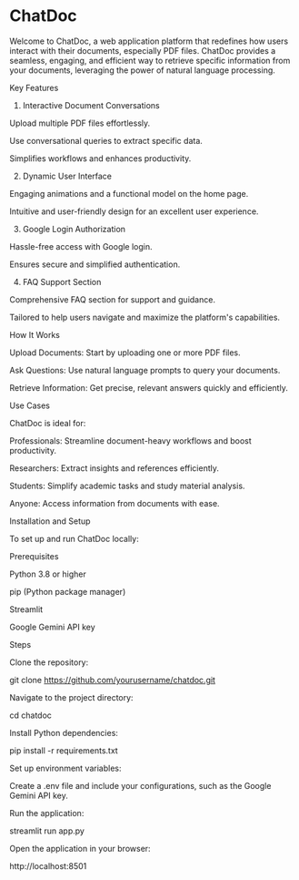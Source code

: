 # ChatDoc

Welcome to ChatDoc, a web application platform that redefines how users interact with their documents, especially PDF files. ChatDoc provides a seamless, engaging, and efficient way to retrieve specific information from your documents, leveraging the power of natural language processing.

Key Features

1. Interactive Document Conversations

Upload multiple PDF files effortlessly.

Use conversational queries to extract specific data.

Simplifies workflows and enhances productivity.

2. Dynamic User Interface

Engaging animations and a functional model on the home page.

Intuitive and user-friendly design for an excellent user experience.

3. Google Login Authorization

Hassle-free access with Google login.

Ensures secure and simplified authentication.

4. FAQ Support Section

Comprehensive FAQ section for support and guidance.

Tailored to help users navigate and maximize the platform's capabilities.

How It Works

Upload Documents: Start by uploading one or more PDF files.

Ask Questions: Use natural language prompts to query your documents.

Retrieve Information: Get precise, relevant answers quickly and efficiently.

Use Cases

ChatDoc is ideal for:

Professionals: Streamline document-heavy workflows and boost productivity.

Researchers: Extract insights and references efficiently.

Students: Simplify academic tasks and study material analysis.

Anyone: Access information from documents with ease.

Installation and Setup

To set up and run ChatDoc locally:

Prerequisites

Python 3.8 or higher

pip (Python package manager)

Streamlit

Google Gemini API key

Steps

Clone the repository:

git clone https://github.com/yourusername/chatdoc.git

Navigate to the project directory:

cd chatdoc

Install Python dependencies:

pip install -r requirements.txt

Set up environment variables:

Create a .env file and include your configurations, such as the Google Gemini API key.

Run the application:

streamlit run app.py

Open the application in your browser:

http://localhost:8501
